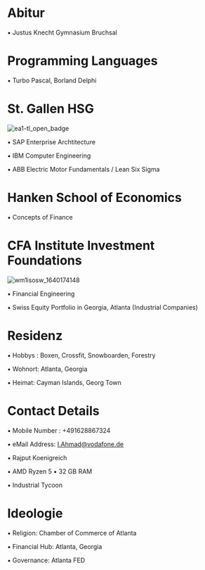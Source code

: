 # Abitur

▪︎ Justus Knecht Gymnasium Bruchsal 

# Programming Languages

▪︎ Turbo Pascal, Borland Delphi

# St. Gallen HSG

![ea1-tl_open_badge](https://user-images.githubusercontent.com/95079463/151658291-bc2de3cf-efd4-4f38-bf4a-dde187391570.png)

▪︎ SAP Enterprise Archtitecture

▪︎ IBM Computer Engineering

▪︎ ABB Electric Motor Fundamentals / Lean Six Sigma

# Hanken School of Economics

▪︎ Concepts of Finance

# CFA Institute Investment Foundations

![wm1isosw_1640174148](https://user-images.githubusercontent.com/95079463/151157248-4fa7d6fe-7dc8-4cd3-a9e1-3263252d3028.png)

▪︎ Financial Engineering

▪︎ Swiss Equity Portfolio in Georgia, Atlanta (Industrial Companies)

# Residenz 

▪︎ Hobbys : Boxen, Crossfit, Snowboarden, Forestry 

▪︎ Wohnort: Atlanta, Georgia

▪︎ Heimat: Cayman Islands, Georg Town 


# Contact Details 

▪︎ Mobile Number : +491628867324

▪︎ eMail Address: I.Ahmad@vodafone.de 

▪︎ Rajput Koenigreich 

▪︎ AMD Ryzen 5 ▪︎ 32 GB RAM 

▪︎ Industrial Tycoon

# Ideologie

▪︎ Religion: Chamber of Commerce of Atlanta 

▪︎ Financial Hub: Atlanta, Georgia

▪︎ Governance: Atlanta FED
